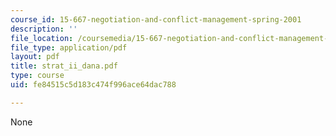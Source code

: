 ```yaml
---
course_id: 15-667-negotiation-and-conflict-management-spring-2001
description: ''
file_location: /coursemedia/15-667-negotiation-and-conflict-management-spring-2001/fe84515c5d183c474f996ace64dac788_strat_ii_dana.pdf
file_type: application/pdf
layout: pdf
title: strat_ii_dana.pdf
type: course
uid: fe84515c5d183c474f996ace64dac788

---
```

None